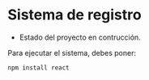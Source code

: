 <h1>Sistema de registro </h1>

- Estado del proyecto en contrucción.

Para ejecutar el sistema, debes poner:

```npm install react```
